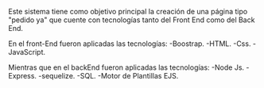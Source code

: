 Este sistema tiene como objetivo principal la creación de una página tipo "pedido ya" que cuente con tecnologías tanto del Front End como del Back End.

En el front-End fueron aplicadas las tecnologías:
-Boostrap.
-HTML.
-Css.
-JavaScript.

Mientras que en el backEnd fueron aplicadas las tecnologías:
-Node Js.
-Express.
-sequelize.
-SQL.
-Motor de Plantillas EJS.